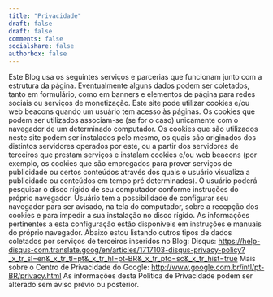 ```yaml
---
title: "Privacidade"
draft: false
draft: false
comments: false
socialshare: false
authorbox: false
---
```


Este Blog usa os seguintes serviços e parcerias que funcionam junto com a estrutura da página. Eventualmente alguns dados podem ser coletados, tanto em formulário, como em banners e elementos de página para redes sociais ou serviços de monetização. 
Este site pode utilizar cookies e/ou web beacons quando um usuário tem acesso às páginas. Os cookies que podem ser utilizados associam-se (se for o caso) unicamente com o navegador de um determinado computador. 
Os cookies que são utilizados neste site podem ser instalados pelo mesmo, os quais são originados dos distintos servidores operados por este, ou a partir dos servidores de terceiros que prestam serviços e instalam cookies e/ou web beacons (por exemplo, os cookies que são empregados para prover serviços de publicidade ou certos conteúdos através dos quais o usuário visualiza a publicidade ou conteúdos em tempo pré determinados). 
O usuário poderá pesquisar o disco rígido de seu computador conforme instruções do próprio navegador. Usuário tem a possibilidade de configurar seu navegador para ser avisado, na tela do computador, sobre a recepção dos cookies e para impedir a sua instalação no disco rígido. As informações pertinentes a esta configuração estão disponíveis em instruções e manuais do próprio navegador. 
Abaixo estou listando outros tipos de dados coletados por serviços de terceiros inseridos no Blog:
Disqus: https://help-disqus-com.translate.goog/en/articles/1717103-disqus-privacy-policy?_x_tr_sl=en&_x_tr_tl=pt&_x_tr_hl=pt-BR&_x_tr_pto=sc&_x_tr_hist=true
Mais sobre o Centro de Privacidade do Google: http://www.google.com.br/intl/pt-BR/privacy.html
As informações desta Política de Privacidade podem ser alterado sem aviso prévio ou posterior.
